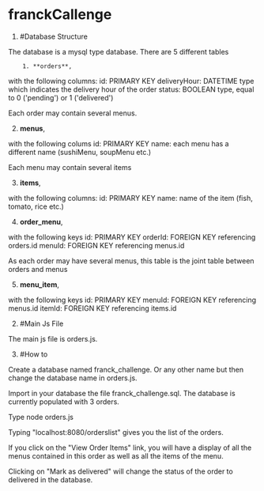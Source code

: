# franckCallenge

1. #Database Structure

The database is a mysql type database.
There are 5 different tables

		1. **orders**, 

with the following columns:
	id: PRIMARY KEY
	deliveryHour: DATETIME type which indicates the delivery hour of the order
	status: BOOLEAN type, equal to 0 ('pending') or 1 ('delivered')

Each order may contain several menus.

  2. **menus**, 

with the following colums
	id: PRIMARY KEY
	name: each menu has a different name (sushiMenu, soupMenu etc.)

Each menu may contain several items

  3. **items**, 

with the following columns:
	id: PRIMARY KEY
	name: name of the item (fish, tomato, rice etc.)

  4. **order_menu**, 

with the following keys
	id: PRIMARY KEY
	orderId: FOREIGN KEY referencing orders.id
	menuId: FOREIGN KEY referencing menus.id

As each order may have several menus, this table is the joint table between orders and menus

  5. **menu_item**, 

with the following keys
	id: PRIMARY KEY
	menuId: FOREIGN KEY referencing menus.id
	itemId: FOREIGN KEY referencing items.id


2. #Main Js File

The main js file is orders.js.

3. #How to

Create a database named franck_challenge. Or any other name but then change the database name in orders.js.

Import in your database the file franck_challenge.sql. The database is currently populated with 3 orders.

Type node orders.js

Typing "localhost:8080/orderslist" gives you the list of the orders.

If you click on the "View Order Items" link, you will have a display of all the menus contained in this order
as well as all the items of the menu.

Clicking on "Mark as delivered" will change the status of the order to delivered in the database.